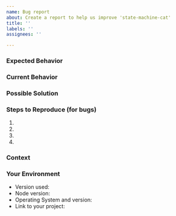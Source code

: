 ```yaml
---
name: Bug report
about: Create a report to help us improve 'state-machine-cat'
title: ''
labels: ''
assignees: ''

---
```


<!--- Provide a general summary of the issue in the Title above -->

### Expected Behavior
<!--- Tell us what you expect should happen -->

### Current Behavior
<!--- Tell us what happens instead of the expected behavior -->

### Possible Solution
<!--- Not obligatory, but suggest a fix/reason for the bug, -->
<!--- or ideas how to implement the addition or change -->

### Steps to Reproduce (for bugs)
<!--- Provide a link to a live example, or an unambiguous set of steps to -->
<!--- reproduce this bug. Include code to reproduce, if relevant -->
1.
2.
3.
4.

### Context
<!--- How has this issue affected you? What are you trying to accomplish? -->
<!--- Providing context helps us understand better, which will likely result in better, faster, stronger fixes -->

### Your Environment
<!--- Include as many relevant details about the environment you experienced the bug in -->
* Version used:
* Node version:
* Operating System and version:
* Link to your project:
